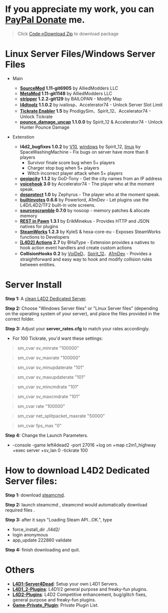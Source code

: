 # If you appreciate my work, you can [PayPal Donate](https://paypal.me/Harry0215?locale.x=zh_TW) me.
> Click [Code->Download Zip](https://github.com/fbef0102/L4D2-Server4Dead/archive/refs/heads/main.zip) to download package
# Linux Server Files/Windows Server Files
* Main
	* <b>[SourceMod](https://www.sourcemod.net/downloads.php?branch=1.11-dev) 				1.11-git6905</b> 	    by AlliedModders LLC
	* <b>[MetaMod](https://www.sourcemm.net/downloads.php?branch=1.11-dev) 				1.11-git1148</b> 	    by AlliedModders LLC
	* <b>[stripper](https://www.bailopan.net/stripper/snapshots/1.2/) 				1.2.2-git129</b> 		by BAILOPAN - Modify Map
	* <b>[l4dtoolz](https://github.com/Accelerator74/l4dtoolz/releases) 				1.1.0.2</b> 		    by ivailosp、Accelerator74 - Unlock Server Slot Limit
	* <b>[Tickrate Enabler](https://github.com/accelerator74/Tickrate-Enabler/releases)		1.5</b> 	    		by ProdigySim、Spirit_12、Accelerator74 - Unlock Tickrate
	* <b>[pounce_damage_uncap](https://github.com/accelerator74/Pounce-Damage-Uncap/actions)	1.1.0.0</b> 	    	by Spirit_12 & Accelerator74 - Unlock Hunter Pounce Damage

* Extenstion
	* <b>l4d2_bugfixes 			1.0.2</b> 			by [V10](https://forums.alliedmods.net/showthread.php?t=121945), [windows](https://forums.alliedmods.net/showpost.php?p=2721138&postcount=295) by Spirit_12, [linux](https://forums.alliedmods.net/showpost.php?p=2752412&postcount=301) by SpaceWashingMachine - Fix bugs on server have more than 8 players
		* Survivor finale score bug when 5+ players
		* Charger stop bug when 5+ players
		* Witch incorrect player attack when 5+ players
	* <b>[geoipcity](https://forums.alliedmods.net/showthread.php?t=132470)				1.1.2</b>				by GoD-Tony - Get the city names from an IP address
	* <b>[voicehook](https://forums.alliedmods.net/showthread.php?t=279231)				3.0</b>				by Accelerator74 - The player who at the moment speak.
	* <b>[dosprotect](https://forums.alliedmods.net/showthread.php?t=196990)			1.0</b>					by Zephyrus - The player who at the moment speak.
	* <b>[builtinvotes](https://github.com/L4D-Community/builtinvotes/actions)			0.6.6</b>				by Powerlord, A1mDev - Let plugins use the L4D/L4D2/TF2 built-in vote screens.
	* <b>[sourcescramble](https://github.com/nosoop/SMExt-SourceScramble/releases)			0.7.0</b>				by nosoop - memory patches & allocate memory
	* <b>[REST in Pawn](https://github.com/ErikMinekus/sm-ripext/releases)			1.3.1</b>				by ErikMinekus - Provides HTTP and JSON natives for plugins
	* <b>[SteamWorks](https://github.com/hexa-core-eu/SteamWorks/releases)				1.2.3</b>				by KyleS & hexa-core-eu - Exposes SteamWorks functions to Developers
	* <b>[[L4D2] Actions](https://forums.alliedmods.net/showthread.php?p=2771953)				2.7</b>				by BHaType - Extension provides a natives to hook action event handlers and create custom actions
	* <b>CollisionHooks	 	0.2</b> 				by [VoiDeD](https://forums.alliedmods.net/showthread.php?t=197815)、[Spirit_12](https://github.com/Satanic-Spirit/Collisionhook)、[A1mDev](https://github.com/L4D-Community/Collisionhook/tree/fix-windows) - Provides a straightforward and easy way to hook and modify collision rules between entities.

# Server Install
**Step 1:** A [clean L4D2 Dedicated Server](https://github.com/fbef0102/L4D2-Server4Dead/blob/master/README.md#how-to-download-l4d2-dedicated-server-files).

**Step 2:** Choose "Windows Server files" or "Linux Server files" (depending on the operating system of your server), and place the files provided in the correct folder.

**Step 3:** Adjust your **server_rates.cfg** to match your rates accordingly.  
* For 100 Tickrate, you'd want these settings:
>sm_cvar sv_minrate 			"100000"

>sm_cvar sv_maxrate 			"100000"

>sm_cvar sv_minupdaterate 		"101"

>sm_cvar sv_maxupdaterate 		"101"

>sm_cvar sv_mincmdrate 			"101"

>sm_cvar sv_maxcmdrate 			"101"

>sm_cvar rate				"100000"

>sm_cvar net_splitpacket_maxrate "50000"

>sm_cvar fps_max    "0"


**Step 4:** Change the Launch Parameters.
  * -console -game left4dead2 -port 27016 +log on +map c2m1_highway +exec server +sv_lan 0 -tickrate 100

# How to download L4D2 Dedicated Server files:
**Step 1:** download [steamcmd](https://developer.valvesoftware.com/wiki/SteamCMD).

**Step 2:** launch steamcmd , steamcmd would automatically download required files .

**Step 3:** after it says "Loading Steam API...OK.", type
* force_install_dir ./l4d2/
* login anonymous
* app_update 222860 validate

**Step 4:** finish downloading and quit.


# Others
* <b>[L4D1-Server4Dead](https://github.com/fbef0102/L4D1-Server4Dead)</b>: Setup your own L4D1 Servers.
* <b>[L4D1_2-Plugins](https://github.com/fbef0102/L4D1_2-Plugins)</b>: L4D1/2 general purpose and freaky-fun plugins.
* <b>[L4D2-Plugins](https://github.com/fbef0102/L4D2-Plugins)</b>: L4D2 Competitive enhancement, bug/glitch fixes, general purpose and freaky-fun plugins.
* <b>[Game-Private_Plugin](https://github.com/fbef0102/Game-Private_Plugin)</b>: Private Plugin List.
